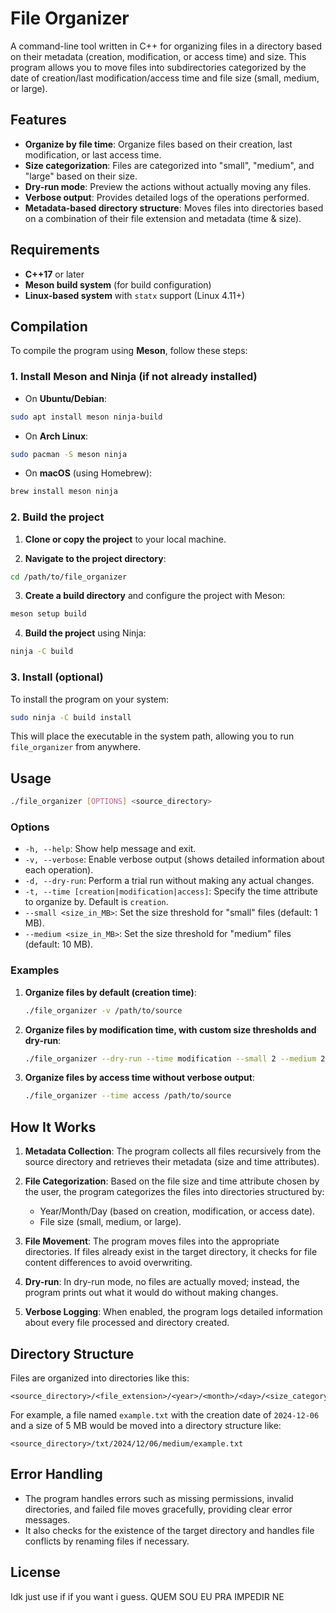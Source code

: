 # File Organizer

A command-line tool written in C++ for organizing files in a directory based on their metadata (creation, modification, or access time) and size. This program allows you to move files into subdirectories categorized by the date of creation/last modification/access time and file size (small, medium, or large).

## Features
- **Organize by file time**: Organize files based on their creation, last modification, or last access time.
- **Size categorization**: Files are categorized into "small", "medium", and "large" based on their size.
- **Dry-run mode**: Preview the actions without actually moving any files.
- **Verbose output**: Provides detailed logs of the operations performed.
- **Metadata-based directory structure**: Moves files into directories based on a combination of their file extension and metadata (time & size).

## Requirements
- **C++17** or later
- **Meson build system** (for build configuration)
- **Linux-based system** with `statx` support (Linux 4.11+)

## Compilation

To compile the program using **Meson**, follow these steps:

### 1. Install Meson and Ninja (if not already installed)

- On **Ubuntu/Debian**:

```bash
sudo apt install meson ninja-build
```

- On **Arch Linux**:

```bash
sudo pacman -S meson ninja
```

- On **macOS** (using Homebrew):

```bash
brew install meson ninja
```

### 2. Build the project

1. **Clone or copy the project** to your local machine.

2. **Navigate to the project directory**:

```bash
cd /path/to/file_organizer
```

3. **Create a build directory** and configure the project with Meson:

```bash
meson setup build
```

4. **Build the project** using Ninja:

```bash
ninja -C build
```

### 3. Install (optional)

To install the program on your system:

```bash
sudo ninja -C build install
```

This will place the executable in the system path, allowing you to run `file_organizer` from anywhere.

## Usage

```bash
./file_organizer [OPTIONS] <source_directory>
```

### Options
- `-h, --help`: Show help message and exit.
- `-v, --verbose`: Enable verbose output (shows detailed information about each operation).
- `-d, --dry-run`: Perform a trial run without making any actual changes.
- `-t, --time [creation|modification|access]`: Specify the time attribute to organize by. Default is `creation`.
- `--small <size_in_MB>`: Set the size threshold for "small" files (default: 1 MB).
- `--medium <size_in_MB>`: Set the size threshold for "medium" files (default: 10 MB).

### Examples

1. **Organize files by default (creation time)**:
   ```bash
   ./file_organizer -v /path/to/source
   ```

2. **Organize files by modification time, with custom size thresholds and dry-run**:
   ```bash
   ./file_organizer --dry-run --time modification --small 2 --medium 20 /path/to/source
   ```

3. **Organize files by access time without verbose output**:
   ```bash
   ./file_organizer --time access /path/to/source
   ```

## How It Works

1. **Metadata Collection**: The program collects all files recursively from the source directory and retrieves their metadata (size and time attributes).
   
2. **File Categorization**: Based on the file size and time attribute chosen by the user, the program categorizes the files into directories structured by:
   - Year/Month/Day (based on creation, modification, or access date).
   - File size (small, medium, or large).
   
3. **File Movement**: The program moves files into the appropriate directories. If files already exist in the target directory, it checks for file content differences to avoid overwriting.

4. **Dry-run**: In dry-run mode, no files are actually moved; instead, the program prints out what it would do without making changes.

5. **Verbose Logging**: When enabled, the program logs detailed information about every file processed and directory created.

## Directory Structure

Files are organized into directories like this:

```
<source_directory>/<file_extension>/<year>/<month>/<day>/<size_category>/<file_name>
```

For example, a file named `example.txt` with the creation date of `2024-12-06` and a size of 5 MB would be moved into a directory structure like:

```
<source_directory>/txt/2024/12/06/medium/example.txt
```

## Error Handling
- The program handles errors such as missing permissions, invalid directories, and failed file moves gracefully, providing clear error messages.
- It also checks for the existence of the target directory and handles file conflicts by renaming files if necessary.

## License
Idk just use if if you want i guess. QUEM SOU EU PRA IMPEDIR NE
